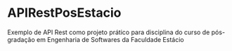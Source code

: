 # APIRestPosEstacio
Exemplo de API Rest como projeto prático para disciplina do curso de pós-gradação em Engenharia de Softwares da Faculdade Estácio
